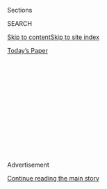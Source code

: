 <div id="app">

<div>

<div>

<div>

<div class="NYTAppHideMasthead css-1q2w90k e1suatyy0">

<div class="section css-ui9rw0 e1suatyy2">

<div class="css-eph4ug er09x8g0">

<div class="css-6n7j50">

</div>

<span class="css-1dv1kvn">Sections</span>

<div class="css-10488qs">

<span class="css-1dv1kvn">SEARCH</span>

</div>

[Skip to content](#site-content)[Skip to site
index](#site-index)

</div>

<div class="css-10698na e1huz5gh0">

</div>

</div>

<div id="masthead-bar-one" class="section hasLinks css-15hmgas e1csuq9d3">

<div class="css-uqyvli e1csuq9d0">

</div>

<div class="css-1uqjmks e1csuq9d1">

</div>

<div class="css-9e9ivx">

[](https://myaccount.nytimes3xbfgragh.onion/auth/login?response_type=cookie&client_id=vi)

</div>

<div class="css-1bvtpon e1csuq9d2">

[Today’s
Paper](https://www.nytimes3xbfgragh.onion/section/todayspaper)

</div>

</div>

</div>

</div>

<div data-aria-hidden="false">

<div id="site-content" data-role="main">

<div>

<div class="css-1aor85t" style="opacity:0.000000001;z-index:-1;visibility:hidden">

<div class="css-1hqnpie">

<div class="css-epjblv">

<span class="css-17xtcya">[Opinion](/section/opinion)</span><span class="css-x15j1o">|</span><span class="css-fwqvlz">Inaction
and a Blame Game in the Throes of a
Calamity</span>

</div>

<div class="css-k008qs">

<div class="css-1iwv8en">

<span class="css-18z7m18"></span>

<div>

</div>

</div>

<span class="css-1n6z4y">https://nyti.ms/3fnn4U8</span>

<div class="css-1705lsu">

<div class="css-4xjgmj">

<div class="css-4skfbu" data-role="toolbar" data-aria-label="Social Media Share buttons, Save button, and Comments Panel with current comment count" data-testid="share-tools">

  - 
  - 
  - 
  - 
    
    <div class="css-6n7j50">
    
    </div>

  - 

</div>

</div>

</div>

</div>

</div>

</div>

<div id="NYT_TOP_BANNER_REGION" class="css-13pd83m">

</div>

<div id="top-wrapper" class="css-1sy8kpn">

<div id="top-slug" class="css-l9onyx">

Advertisement

</div>

[Continue reading the main
story](#after-top)

<div class="ad top-wrapper" style="text-align:center;height:100%;display:block;min-height:250px">

<div id="top" class="place-ad" data-position="top" data-size-key="top">

</div>

</div>

<div id="after-top">

</div>

</div>

<div>

<div class="css-v5btjw etb61u70">

<div class="css-v05ibm etb61u71">

[Opinion](/section/opinion)

</div>

</div>

<div id="sponsor-wrapper" class="css-1hyfx7x">

<div id="sponsor-slug" class="css-19vbshk">

Supported by

</div>

[Continue reading the main
story](#after-sponsor)

<div id="sponsor" class="ad sponsor-wrapper" style="text-align:center;height:100%;display:block">

</div>

<div id="after-sponsor">

</div>

</div>

<div class="css-186x18t">

</div>

<div class="css-1vkm6nb ehdk2mb0">

# Inaction and a Blame Game in the Throes of a Calamity

</div>

Federal relief has ended, and the need grows worse.

<div class="css-18e8msd">

<div class="css-vp77d3 epjyd6m0">

<div class="css-1p10dcb ey68jwv0" data-aria-hidden="true">

[![Talmon Joseph
Smith](https://static01.graylady3jvrrxbe.onion/images/2020/07/22/opinion/Talmon-Smith/Talmon-Smith-thumbLarge.png
"Talmon Joseph Smith")](https://www.nytimes3xbfgragh.onion/by/talmon-joseph-smith)

</div>

<div class="css-1baulvz">

By [<span class="css-1baulvz last-byline" itemprop="name">Talmon Joseph
Smith</span>](https://www.nytimes3xbfgragh.onion/by/talmon-joseph-smith)

<div class="css-8atqhb">

Mr. Smith is a staff editor.

</div>

</div>

</div>

  - Aug. 4,
    2020

  - 
    
    <div class="css-4xjgmj">
    
    <div class="css-d8bdto" data-role="toolbar" data-aria-label="Social Media Share buttons, Save button, and Comments Panel with current comment count" data-testid="share-tools">
    
      - 
      - 
      - 
      - 
        
        <div class="css-6n7j50">
        
        </div>
    
      - 
    
    </div>
    
    </div>

</div>

<div class="css-79elbk" data-testid="photoviewer-wrapper">

<div class="css-z3e15g" data-testid="photoviewer-wrapper-hidden">

</div>

<div class="css-1a48zt4 ehw59r15" data-testid="photoviewer-children">

![<span class="css-cnj6d5 e1z0qqy90" itemprop="copyrightHolder"><span class="css-1ly73wi e1tej78p0">Credit...</span><span><span>Illustration
by The New York Times; photographs by Anna Moneymaker, Samuel Corum,
T.J. Kirkpatrick for The New York Times and
Alamy</span></span></span>](https://static01.graylady3jvrrxbe.onion/images/2020/08/08/opinion/0804debatable/0804debatable-articleLarge.jpg?quality=75&auto=webp&disable=upscale)

</div>

</div>

</div>

<div class="section meteredContent css-1r7ky0e" name="articleBody" itemprop="articleBody">

<div class="css-1fanzo5 StoryBodyCompanionColumn">

<div class="css-53u6y8">

*This article is part of the Debatable newsletter. You can* [*sign up
here*](https://www.nytimes3xbfgragh.onion/newsletters/debatable) *to
receive it on Tuesdays and Thursdays.*

On Tuesday, as congressional leaders and Treasury Secretary Steven
Mnuchin headed into yet another round of negotiations over a new
pandemic relief package, the sides remain locked in a stalemate, or a
game of chicken.

“Every day the script is the same,” Senator [Mitch McConnell, the
majority leader,
said](https://www.bloomberg.com/news/articles/2020-08-04/pelosi-mnuchin-signal-first-halting-progress-on-stimulus-deal).
“And the script is we had a pleasant conversation, but we don’t feel
like making a deal.”

In the meantime, tens of millions of Americans are being battered
financially, if not physically, by the virus. Whatever agreement
Congress and the Trump White House come to is likely to be the last
major item they tackle before this November’s presidential election.
Rarely in Washington do the policy stakes get higher.

</div>

</div>

<div class="css-1fanzo5 StoryBodyCompanionColumn">

<div class="css-53u6y8">

So, via Slack, I reached out to my colleague Binyamin Appelbaum, a
member of the editorial board and a former Washington correspondent for
The Times, who has covered economic debates for years, to get a firmer
grip on what’s going on, what may happen next and how the emergency aid
that has been enacted so far could shape policymaking in the coming
years.

-----

**T.J.S.:** So, Binya, the country has just gone through its worst
economic quarter in over half a century. States and cities are
experiencing budget shortfalls just as bad or worse than the crunch they
faced during the Great Recession. And emergency unemployment insurance
for as many as 30 million Americans has expired. Oh, and the pandemic is
surging through the country again.

Without putting too fine a point on it — though feel free — what is
Congress doing?

**B.A.:** Well, we probably shouldn’t talk about Congress as a unit. The
original package of coronavirus aid, passed in March, has mostly run
out. Democrats, who control the House, passed a perfectly serviceable
extension and expansion of those aid programs in May. Republicans, who
control the Senate, insisted until recently that they didn’t see the
need for another bill, so they ignored it. Senator Mitch McConnell, the
majority leader, now says he’d like to do something but a) his plan is
much narrower than what Democrats favor and b) a lot of Senate
Republicans are not onboard and c) the White House can’t seem to make up
its mind.

**T.J.S.:** What, if any, workable theories are there for the Senate’s
inaction so far?

**B.A.:** I think some Republicans genuinely don’t understand how the
economy works. They’ve taken legitimate observations about the limits of
government’s powers and turned them into religious principles about the
futility of any government intervention. Others, including McConnell,
may simply be playing a game of chicken, trying to see how much
Democrats are willing to concede on Republican priorities — notably,
legal protections for businesses whose workers get sick.

</div>

</div>

<div class="css-1fanzo5 StoryBodyCompanionColumn">

<div class="css-53u6y8">

The most cynical interpretation — which isn’t to say that it’s wrong —
is that Republicans expect to lose power in November. During the early
years of the Obama administration, Republicans sabotaged economic
stimulus efforts because they thought it would help them return to
power. And it worked — although only at the expense of millions of
Americans.

**T.J.S.:** Of course, there is a certain someone — President Trump —
who has every reason, if he wants to do all he can to get re-elected, to
push Mr. McConnell and other Senate Republicans into passing a package
of moderately generous emergency aid extensions through November. But by
Trumpian standards, he seems to have barely made a peep.

**B.A.:** Trump does seem to be sabotaging his own re-election
prospects. I’m not going to try to climb inside the president’s head,
but I would note that it can be misleading to think of the presidency as
a single person sitting there making autonomous decisions. A president
is encrusted in advisers who filter what he hears and who inform what he
decides. So the reasons for the Senate’s inaction may well apply to the
White House too.

**T.J.S.:** If only we could climb inside the president’s head.

Moving on from the palace intrigue, I recently read [a fascinating essay
in
Barron’s](https://www.barrons.com/articles/the-best-part-of-the-cares-act-is-dying-it-should-live-again-51596067632)
by Matthew Zeitlin. He observes how the $600 weekly payment that
Congress approved for the unemployed — many of whom are now bringing in
more than they did from their previous jobs — has provided an informal
case study of government aid. As he puts it, “even with a limited run,
the benefit has provided a wealth of data, insight, and experience that
should reshape how we think about unemployment benefits and social
policy.”

Because of the benefits these payments have provided to the economy, he
says, “they — or something like them — could be a permanent feature of
U.S. economic policy.”

It’s definitely bold, and only something elected Democrats, and those to
their left, would even consider. But vote-counting aside, what do you
make of the ideas he covers in the piece, like wage subsidies or a mini
universal basic income on the merits?

**B.A.:** It’s one of the few things that has gone right since the
crisis started. For me, the $600 payments really underscore that we need
two different kinds of unemployment benefits, one for normal times and
one for bad times. In normal times, the state only replaces a portion of
lost wages because we want to encourage people to go back to work. In
bad times, when work is hard to find, it makes sense to give people more
money. And we could switch automatically between those two kinds of
programs based on the level of unemployment.

</div>

</div>

<div class="css-1fanzo5 StoryBodyCompanionColumn">

<div class="css-53u6y8">

The details, though, get a little tricky. The average weekly
unemployment benefit is a little less than $400. Congress added the $600
because the combination replaces the wages of an average worker. That
meant a lot of people were making more than they did while they were
working, which drove Republicans crazy. But they acquiesced because the
Labor Department told them states didn’t have the necessary systems to
calculate actual wage replacement.

But there’s another big problem. Benefits vary widely by state. In
Florida, the maximum is $275; in Massachusetts, it’s $873. If you move
to a system where the federal government is covering the difference
between state benefits and full wage replacement, you’re basically
subsidizing Florida’s stinginess.

I do have reservations about viewing expanded unemployment benefits as a
proof-of-concept for U.B.I. The rationale for providing people with
money during economic downturns is very different than the rationale for
providing a constant subsidy. This probably isn’t the place to get into
the details.

**T.J.S.:** All fair points. In the spirit of this being a relatively
informal place, not fit for all the details, here’s a question based
purely on speculation: Assuming the polls hold relatively steady and
President Trump loses re-election, what is the first economic policy
that a hypothetical Joe Biden administration should pursue?

**B.A.:** My answer is baby bonds, actually. The basic idea is that
every kid gets a $2,000 government savings account when they’re born,
and then additional annual contributions based on family income. To me,
one of the defining challenges facing our society is to give kids a
better chance to succeed. Right now, it matters way too much how much
money your parents have — and those wealth inequalities really map onto
racial lines.

Giving every kid a nest egg is a very powerful idea: It would improve
every kid’s opportunities. It’s like Social Security, but for the
beginning of life.

**T.J.S.:** Indeed. I think that’s a good place to leave it. Thanks,
Binya.

**B.A.:** Thank you.

<div class="css-1q1hscp">

<div class="css-1xk4eoy">

<div id="DB">

</div>

</div>

</div>

</div>

</div>

<div class="css-1fanzo5 StoryBodyCompanionColumn">

<div class="css-53u6y8">

*Do you have a point of view we missed? Email us at*
[*debatable@NYTimes.com*](mailto:debatable@NYTimes.com)*. Please note
your name, age and location in your response, which may be included in
the next newsletter.*

-----

### MORE ON CONGRESS’ PANDEMIC RESPONSE

“[Mitch McConnell Could Rescue Millions. What Is He Waiting
For?](https://www.nytimes3xbfgragh.onion/2020/07/30/opinion/mitch-mcconnell-coronavirus-economy.html)”
*\[The New York Times\]*

“[Virus Relief Talks Resume With Little Movement on Biggest
Issues](https://www.bloomberg.com/news/articles/2020-08-04/pelosi-mnuchin-signal-first-halting-progress-on-stimulus-deal)”
*\[Bloomberg\]*

“[If Congress Cuts Jobless Benefits, ‘It Would Be a
Disaster](https://www.nytimes3xbfgragh.onion/2020/07/22/opinion/sunday/unemployment-supplement-congress.html)’”
*\[The New York Times\]*

“[12 People in a 3-Bedroom House, Then the Virus Entered the
Equation](https://www.nytimes3xbfgragh.onion/2020/08/01/business/economy/housing-overcrowding-coronavirus.html)”
*\[The New York Times\]*

-----

### WHAT YOU’RE SAYING

*Here’s what readers had to say about the last debate:* [*Fascism: A
Concern*](https://www.nytimes3xbfgragh.onion/2020/07/30/opinion/fascism-us.html)*.*

Peter from Truro, Mass.: “I feel one part of my understanding of fascism
that seems left out is the corporate/business cooperation that certainly
existed in European fascism in the ’30s and ’40s. Hitler needed
cooperation from many German and U.S. corporations to support his
existence and war effort. Our corporations certainly have incredible
influence through donations and are rewarded with business-friendly
policies now and historically.”

Erik from Chicago: “A fascist politician or leader is one who is a
product of a nation with extreme capitalism (wealth inequality) who
demonizes minorities to gain or maintain power.

</div>

</div>

<div class="css-1fanzo5 StoryBodyCompanionColumn">

<div class="css-53u6y8">

“In a sense, fascism is the next evolution of extreme capitalism. This
is not 1939, so fascism today will be a little different than fascism in
the past. For example authoritarians of all stripes today maintain
trappings of democracy; Russia, Iran and North Korea, for example, all
have sham elections.

“Let’s not sugarcoat it by debating how it may or may not be fascism.
The takeaway of having the fascism debate at all is that we’re living in
incredibly extreme times.”

</div>

</div>

</div>

<div>

</div>

<div>

</div>

<div>

</div>

<div>

<div id="bottom-wrapper" class="css-1ede5it">

<div id="bottom-slug" class="css-l9onyx">

Advertisement

</div>

[Continue reading the main
story](#after-bottom)

<div id="bottom" class="ad bottom-wrapper" style="text-align:center;height:100%;display:block;min-height:90px">

</div>

<div id="after-bottom">

</div>

</div>

</div>

</div>

</div>

## Site Index

<div>

</div>

## Site Information Navigation

  - [© <span>2020</span> <span>The New York Times
    Company</span>](https://help.nytimes3xbfgragh.onion/hc/en-us/articles/115014792127-Copyright-notice)

<!-- end list -->

  - [NYTCo](https://www.nytco.com/)
  - [Contact
    Us](https://help.nytimes3xbfgragh.onion/hc/en-us/articles/115015385887-Contact-Us)
  - [Work with us](https://www.nytco.com/careers/)
  - [Advertise](https://nytmediakit.com/)
  - [T Brand Studio](http://www.tbrandstudio.com/)
  - [Your Ad
    Choices](https://www.nytimes3xbfgragh.onion/privacy/cookie-policy#how-do-i-manage-trackers)
  - [Privacy](https://www.nytimes3xbfgragh.onion/privacy)
  - [Terms of
    Service](https://help.nytimes3xbfgragh.onion/hc/en-us/articles/115014893428-Terms-of-service)
  - [Terms of
    Sale](https://help.nytimes3xbfgragh.onion/hc/en-us/articles/115014893968-Terms-of-sale)
  - [Site
    Map](https://spiderbites.nytimes3xbfgragh.onion)
  - [Help](https://help.nytimes3xbfgragh.onion/hc/en-us)
  - [Subscriptions](https://www.nytimes3xbfgragh.onion/subscription?campaignId=37WXW)

</div>

</div>

</div>

</div>
